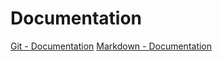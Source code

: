 # Documentation
[Git - Documentation](https://guides.github.com/features/mastering-markdown)
[Markdown - Documentation](https://guides.github.com/features/mastering-markdown)
